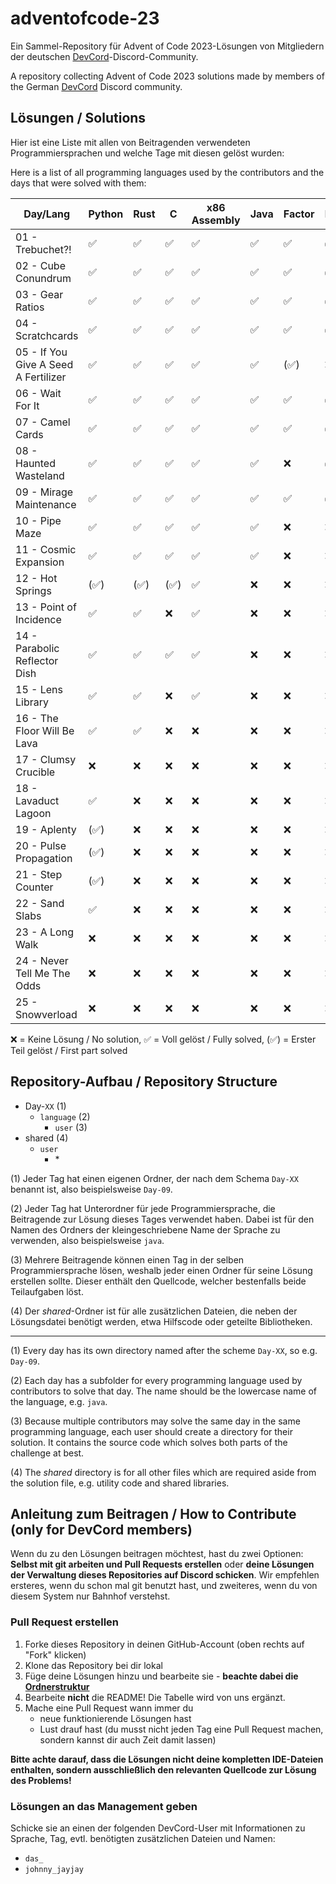 # adventofcode-23

Ein Sammel-Repository für Advent of Code 2023-Lösungen von Mitgliedern der deutschen [DevCord](https://discord.gg/tNMq2K4)-Discord-Community.

A repository collecting Advent of Code 2023 solutions made by members of the German [DevCord](https://discord.gg/tNMq2K4) Discord community.

## Lösungen / Solutions

Hier ist eine Liste mit allen von Beitragenden verwendeten Programmiersprachen und welche Tage mit diesen gelöst wurden:

Here is a list of all programming languages used by the contributors and the days that were solved with them:

| Day/Lang                             | Python | Rust | C   | x86 Assembly | Java | Factor | Haskell | Ruby | Clojure | Perl | TypeScript | Kotlin | Elixir | JavaScript | Go  |
|--------------------------------------|--------|------|-----|--------------|------|--------|---------|------|---------|------|------------|--------|--------|------------|-----|
| 01 - Trebuchet?!                     | ✅      | ✅    | ✅   | ✅            | ✅    | ✅      | ✅       | ✅    | (✅)     | ✅    | ✅          | ✅      | ✅      | ✅          | (✅) |
| 02 - Cube Conundrum                  | ✅      | ✅    | ✅   | ✅            | ✅    | ✅      | ✅       | ✅    | ✅       | ✅    | ✅          | ✅      | ✅      | ✅          | ✅   |
| 03 - Gear Ratios                     | ✅      | ✅    | ✅   | ✅            | ✅    | ✅      | ✅       | ❌    | ❌       | ✅    | ✅          | ❌      | ❌      | ❌          | ❌   |
| 04 - Scratchcards                    | ✅      | ✅    | ✅   | ✅            | ✅    | ✅      | ✅       | ✅    | ✅       | ✅    | ✅          | ❌      | ❌      | ❌          | ❌   |
| 05 - If You Give A Seed A Fertilizer | ✅      | ✅    | ✅   | ✅            | ✅    | (✅)    | ❌       | ✅    | ❌       | ✅    | ❌          | ❌      | ❌      | ❌          | ❌   |
| 06 - Wait For It                     | ✅      | ✅    | ✅   | ✅            | ✅    | ✅      | ✅       | ✅    | ❌       | ❌    | ✅          | ❌      | ❌      | ❌          | ❌   |
| 07 - Camel Cards                     | ✅      | ✅    | ✅   | ✅            | ✅    | ✅      | ✅       | ✅    | ❌       | ❌    | ❌          | ❌      | ❌      | ❌          | ❌   |
| 08 - Haunted Wasteland               | ✅      | ✅    | ✅   | ✅            | ✅    | ❌      | ✅       | ✅    | ✅       | ❌    | ❌          | ❌      | ❌      | ❌          | ❌   |
| 09 - Mirage Maintenance              | ✅      | ✅    | ✅   | ✅            | ✅    | ✅      | ✅       | ❌    | ✅       | ❌    | ❌          | ❌      | ❌      | ❌          | ❌   |
| 10 - Pipe Maze                       | ✅      | ✅    | ✅   | ✅            | ✅    | ❌      | ❌       | ❌    | ❌       | ❌    | ❌          | ❌      | ❌      | ❌          | ❌   |
| 11 - Cosmic Expansion                | ✅      | ✅    | ✅   | ✅            | ✅    | ❌      | ❌       | ❌    | ❌       | ❌    | ❌          | ❌      | ❌      | ❌          | ❌   |
| 12 - Hot Springs                     | (✅)    | (✅)  | (✅) | ✅            | ❌    | ❌      | ❌       | ❌    | ❌       | ❌    | ❌          | ❌      | ❌      | ❌          | ❌   |
| 13 - Point of Incidence              | ✅      | ✅    | ❌   | ✅            | ❌    | ❌      | ❌       | ❌    | ❌       | ❌    | ❌          | ❌      | ❌      | ❌          | ❌   |
| 14 - Parabolic Reflector Dish        | ✅      | ✅    | ✅   | ✅            | ❌    | ❌      | ❌       | ❌    | ❌       | ❌    | ❌          | ❌      | ❌      | ❌          | ❌   |
| 15 - Lens Library                    | ✅      | ✅    | ❌   | ✅            | ❌    | ❌      | ❌       | ❌    | ❌       | ❌    | ❌          | ❌      | ❌      | ❌          | ❌   |
| 16 - The Floor Will Be Lava          | ✅      | ✅    | ❌   | ❌            | ❌    | ❌      | ❌       | ❌    | ❌       | ❌    | ❌          | ❌      | ❌      | ❌          | ❌   |
| 17 - Clumsy Crucible                 | ❌      | ❌    | ❌   | ❌            | ❌    | ❌      | ❌       | ❌    | ❌       | ❌    | ❌          | ❌      | ❌      | ❌          | ❌   |
| 18 - Lavaduct Lagoon                 | ✅      | ❌    | ❌   | ❌            | ❌    | ❌      | ❌       | ❌    | ❌       | ❌    | ❌          | ❌      | ❌      | ❌          | ❌   |
| 19 - Aplenty                         | (✅)    | ❌    | ❌   | ❌            | ❌    | ❌      | ❌       | ❌    | ❌       | ❌    | ❌          | ❌      | ❌      | ❌          | ❌   |
| 20 - Pulse Propagation               | (✅)    | ❌    | ❌   | ❌            | ❌    | ❌      | ❌       | ❌    | ❌       | ❌    | ❌          | ❌      | ❌      | ❌          | ❌   |
| 21 - Step Counter              | (✅)    | ❌    | ❌   | ❌            | ❌    | ❌      | ❌       | ❌    | ❌       | ❌    | ❌          | ❌      | ❌      | ❌          | ❌   |
| 22 - Sand Slabs                 | ✅      | ❌    | ❌   | ❌            | ❌    | ❌      | ❌       | ❌    | ❌       | ❌    | ❌          | ❌      | ❌      | ❌          | ❌   |
| 23 - A Long Walk                 | ❌      | ❌    | ❌   | ❌            | ❌    | ❌      | ❌       | ❌    | ❌       | ❌    | ❌          | ❌      | ❌      | ❌          | ❌   |
| 24 - Never Tell Me The Odds                 | ❌      | ❌    | ❌   | ❌            | ❌    | ❌      | ❌       | ❌    | ❌       | ❌    | ❌          | ❌      | ❌      | ❌          | ❌   |
| 25 - Snowverload                 | ❌      | ❌    | ❌   | ❌            | ❌    | ❌      | ❌       | ❌    | ❌       | ❌    | ❌          | ❌      | ❌      | ❌          | ❌   |

<!-- | XX - Day | ❌  | ❌     | ❌     | ❌  | ❌     | ❌   | ❌   | ❌  | ❌   | ❌   | ❌   | ❌     | ❌  | ❌      | ❌         | ❌   | ❌      | ❌         | ❌    | ❌  | ❌    | -->

❌   = Keine Lösung / No solution,
✅   = Voll gelöst / Fully solved,
(✅) = Erster Teil gelöst / First part solved

## Repository-Aufbau / Repository Structure
- Day-`XX`       (1) 
  - `language`        (2)
    - `user`    (3)
- shared        (4)
  - `user`
    - \*    

(1) Jeder Tag hat einen eigenen Ordner, der nach dem Schema `Day-XX` benannt ist, also beispielsweise `Day-09`.

(2) Jeder Tag hat Unterordner für jede Programmiersprache, die Beitragende zur Lösung dieses Tages verwendet haben. Dabei ist für den Namen des Ordners der kleingeschriebene Name der Sprache zu verwenden, also beispielsweise `java`.

(3) Mehrere Beitragende können einen Tag in der selben Programmiersprache lösen, weshalb jeder einen Ordner für seine Lösung erstellen sollte. Dieser enthält den Quellcode, welcher bestenfalls beide Teilaufgaben löst.

(4) Der *shared*-Ordner ist für alle zusätzlichen Dateien, die neben der Lösungsdatei benötigt werden, etwa Hilfscode oder geteilte Bibliotheken.

---

(1) Every day has its own directory named after the scheme `Day-XX`, so e.g. `Day-09`.

(2) Each day has a subfolder for every programming language used by contributors to solve that day. The name should be the lowercase name of the language, e.g. `java`. 

(3) Because multiple contributors may solve the same day in the same programming language, each user should create a directory for their solution. It contains the source code which solves both parts of the challenge at best.

(4) The *shared* directory is for all other files which are required aside from the solution file, e.g. utility code and shared libraries.

## Anleitung zum Beitragen / How to Contribute (only for DevCord members)
Wenn du zu den Lösungen beitragen möchtest, hast du zwei Optionen: **Selbst mit git arbeiten und Pull Requests erstellen** oder **deine Lösungen der Verwaltung dieses Repositories auf Discord schicken**. Wir empfehlen ersteres, wenn du schon mal git benutzt hast, und zweiteres, wenn du von diesem System nur Bahnhof verstehst.

### Pull Request erstellen

1. Forke dieses Repository in deinen GitHub-Account (oben rechts auf "Fork" klicken)
2. Klone das Repository bei dir lokal
3. Füge deine Lösungen hinzu und bearbeite sie - **beachte dabei die [Ordnerstruktur](#repository-aufbau--repository-structure)**
4. Bearbeite **nicht** die README! Die Tabelle wird von uns ergänzt.
5. Mache eine Pull Request wann immer du
   - neue funktionierende Lösungen hast
   - Lust drauf hast (du musst nicht jeden Tag eine Pull Request machen, sondern kannst dir auch Zeit damit lassen)

**Bitte achte darauf, dass die Lösungen nicht deine kompletten IDE-Dateien enthalten, sondern ausschließlich den relevanten Quellcode zur Lösung des Problems!**

### Lösungen an das Management geben
Schicke sie an einen der folgenden DevCord-User mit Informationen zu Sprache, Tag, evtl. benötigten zusätzlichen Dateien und Namen:
   - `das_`
   - `johnny_jayjay`
   
